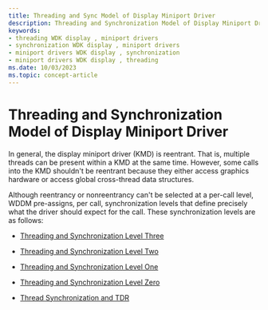 ```yaml
---
title: Threading and Sync Model of Display Miniport Driver
description: Threading and Synchronization Model of Display Miniport Driver
keywords:
- threading WDK display , miniport drivers
- synchronization WDK display , miniport drivers
- miniport drivers WDK display , synchronization
- miniport drivers WDK display , threading
ms.date: 10/03/2023
ms.topic: concept-article
---
```


# Threading and Synchronization Model of Display Miniport Driver

In general, the display miniport driver (KMD) is reentrant. That is, multiple threads can be present within a KMD at the same time. However, some calls into the KMD shouldn't be reentrant because they either access graphics hardware or access global cross-thread data structures.

Although reentrancy or nonreentrancy can't be selected at a per-call level, WDDM pre-assigns, per call, synchronization levels that define precisely what the driver should expect for the call. These synchronization levels are as follows:

* [Threading and Synchronization Level Three](threading-and-synchronization-third-level.md)

* [Threading and Synchronization Level Two](threading-and-synchronization-second-level.md)

* [Threading and Synchronization Level One](threading-and-synchronization-first-level.md)

* [Threading and Synchronization Level Zero](threading-and-synchronization-zero-level.md)

* [Thread Synchronization and TDR](thread-synchronization-and-tdr.md)
